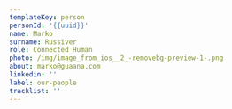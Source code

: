 ```yaml
---
templateKey: person
personId: '{{uuid}}'
name: Marko
surname: Russiver
role: Connected Human
photo: /img/image_from_ios__2_-removebg-preview-1-.png
about: marko@guaana.com
linkedin: ''
label: our-people
tracklist: ''
---
```

